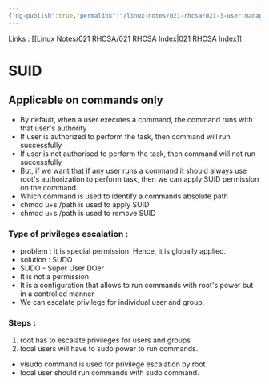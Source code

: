 ```yaml
---
{"dg-publish":true,"permalink":"/linux-notes/021-rhcsa/021-3-user-management/021-3-6-7-2-suid/"}
---
```


Links : [[Linux Notes/021 RHCSA/021 RHCSA Index\|021 RHCSA Index]]

# SUID

## Applicable on commands only

- By default, when a user executes a command, the command runs with that user's authority
- If user is authorized to perform the task, then command will run successfully
- If user is not authorised to perform the task, then command will not run successfully
- But, if we want that if any user runs a command it should always use root's authorization to perform task, then we can apply SUID permission on the command
- Which command is used to identify a commands absolute path
- chmod u+s /path is used to apply SUID
- chmod u+s /path is used to remove SUID

### Type of privileges escalation :
- problem : It is special permission. Hence, it is globally applied.
- solution : SUDO
- SUDO - Super User DOer
- It is not a permission
- It is a configuration that allows to run commands with root's power but in a controlled manner
- We can escalate privilege for individual user and group.

### Steps :
1. root has to escalate privileges for users and groups
2. local users will have to sudo power to run commands.

- visudo command is used for privilege escalation by root
- local user should run commands with sudo command.